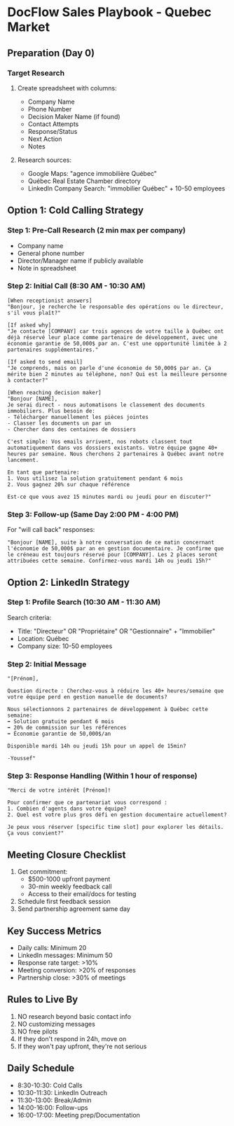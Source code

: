 # DocFlow Sales Playbook - Quebec Market

## Preparation (Day 0)
### Target Research
1. Create spreadsheet with columns:
   - Company Name
   - Phone Number
   - Decision Maker Name (if found)
   - Contact Attempts
   - Response/Status
   - Next Action
   - Notes

2. Research sources:
   - Google Maps: "agence immobilière Québec"
   - Québec Real Estate Chamber directory
   - LinkedIn Company Search: "immobilier Québec" + 10-50 employees

## Option 1: Cold Calling Strategy
### Step 1: Pre-Call Research (2 min max per company)
- Company name
- General phone number
- Director/Manager name if publicly available
- Note in spreadsheet

### Step 2: Initial Call (8:30 AM - 10:30 AM)
```french
[When receptionist answers]
"Bonjour, je recherche le responsable des opérations ou le directeur, s'il vous plaît?"

[If asked why]
"Je contacte [COMPANY] car trois agences de votre taille à Québec ont déjà réservé leur place comme partenaire de développement, avec une économie garantie de 50,000$ par an. C'est une opportunité limitée à 2 partenaires supplémentaires."

[If asked to send email]
"Je comprends, mais on parle d'une économie de 50,000$ par an. Ça mérite bien 2 minutes au téléphone, non? Qui est la meilleure personne à contacter?"

[When reaching decision maker]
"Bonjour [NAME], 
Je serai direct - nous automatisons le classement des documents immobiliers. Plus besoin de: 
- Télécharger manuellement les pièces jointes 
- Classer les documents un par un 
- Chercher dans des centaines de dossiers 

C'est simple: Vos emails arrivent, nos robots classent tout automatiquement dans vos dossiers existants. Votre équipe gagne 40+ heures par semaine. Nous cherchons 2 partenaires à Québec avant notre lancement. 

En tant que partenaire: 
1. Vous utilisez la solution gratuitement pendant 6 mois 
2. Vous gagnez 20% sur chaque référence 

Est-ce que vous avez 15 minutes mardi ou jeudi pour en discuter?"
```

### Step 3: Follow-up (Same Day 2:00 PM - 4:00 PM)
For "will call back" responses:
```french
"Bonjour [NAME], suite à notre conversation de ce matin concernant l'économie de 50,000$ par an en gestion documentaire. Je confirme que le créneau est toujours réservé pour [COMPANY]. Les 2 places seront attribuées cette semaine. Confirmez-vous mardi 14h ou jeudi 15h?"
```

## Option 2: LinkedIn Strategy
### Step 1: Profile Search (10:30 AM - 11:30 AM)
Search criteria:
- Title: "Directeur" OR "Propriétaire" OR "Gestionnaire" + "Immobilier"
- Location: Québec
- Company size: 10-50 employees

### Step 2: Initial Message
```french
"[Prénom], 

Question directe : Cherchez-vous à réduire les 40+ heures/semaine que votre équipe perd en gestion manuelle de documents?

Nous sélectionnons 2 partenaires de développement à Québec cette semaine:
➡️ Solution gratuite pendant 6 mois
➡️ 20% de commission sur les références
➡️ Économie garantie de 50,000$/an

Disponible mardi 14h ou jeudi 15h pour un appel de 15min?

-Youssef"
```

### Step 3: Response Handling (Within 1 hour of response)
```french
"Merci de votre intérêt [Prénom]!

Pour confirmer que ce partenariat vous correspond :
1. Combien d'agents dans votre équipe?
2. Quel est votre plus gros défi en gestion documentaire actuellement?

Je peux vous réserver [specific time slot] pour explorer les détails. Ça vous convient?"
```

## Meeting Closure Checklist
1. Get commitment:
   - $500-1000 upfront payment
   - 30-min weekly feedback call
   - Access to their email/docs for testing
2. Schedule first feedback session
3. Send partnership agreement same day

## Key Success Metrics
- Daily calls: Minimum 20
- LinkedIn messages: Minimum 50
- Response rate target: >10%
- Meeting conversion: >20% of responses
- Partnership close: >30% of meetings

## Rules to Live By
1. NO research beyond basic contact info
2. NO customizing messages
3. NO free pilots
4. If they don't respond in 24h, move on
5. If they won't pay upfront, they're not serious

## Daily Schedule
- 8:30-10:30: Cold Calls
- 10:30-11:30: LinkedIn Outreach
- 11:30-13:00: Break/Admin
- 14:00-16:00: Follow-ups
- 16:00-17:00: Meeting prep/Documentation